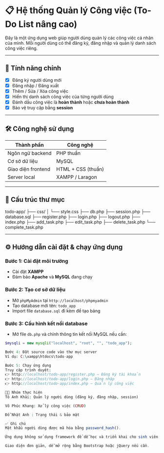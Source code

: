 # 📋 Hệ thống Quản lý Công việc (To-Do List nâng cao)

Đây là một ứng dụng web giúp người dùng quản lý các công việc cá nhân của mình. Mỗi người dùng có thể đăng ký, đăng nhập và quản lý danh sách công việc riêng.

---

## 🚀 Tính năng chính

- [x] Đăng ký người dùng mới
- [x] Đăng nhập / Đăng xuất
- [x] Thêm / Sửa / Xóa công việc
- [x] Hiển thị danh sách công việc của từng người dùng
- [x] Đánh dấu công việc là **hoàn thành** hoặc **chưa hoàn thành**
- [x] Bảo vệ truy cập bằng **session**

---

## 🛠️ Công nghệ sử dụng

| Thành phần       | Công nghệ        |
|------------------|------------------|
| Ngôn ngữ backend | PHP thuần        |
| Cơ sở dữ liệu     | MySQL            |
| Giao diện frontend| HTML + CSS (thuần) |
| Server local     | XAMPP / Laragon  |

---

## 📁 Cấu trúc thư mục
todo-app/
├── css/
│ └── style.css
├── db.php
├── session.php
├── database.sql
├── register.php
├── login.php
├── logout.php
├── index.php
├── add_task.php
├── edit_task.php
├── delete_task.php
└── complete_task.php


---

## ⚙️ Hướng dẫn cài đặt & chạy ứng dụng

### Bước 1: Cài đặt môi trường
- Cài đặt **XAMPP**
- Đảm bảo **Apache** và **MySQL** đang chạy

### Bước 2: Tạo cơ sở dữ liệu
- Mở `phpMyAdmin` tại `http://localhost/phpmyadmin`
- Tạo database mới tên: `todo_app`
- Import file `database.sql` đi kèm để tạo bảng

### Bước 3: Cấu hình kết nối database
- Mở file `db.php` và chỉnh thông tin kết nối MySQL nếu cần:
```php
$mysqli = new mysqli("localhost", "root", "", "todo_app");

Bước 4: Đặt source code vào thư mục server
Ví dụ: C:\xampp\htdocs\todo-app

Bước 5: Chạy ứng dụng
Truy cập trình duyệt:
👉 http://localhost/todo-app/register.php – Đăng ký tài khoản
👉 http://localhost/todo-app/login.php – Đăng nhập
👉 http://localhost/todo-app/index.php – Quản lý công việc

👨‍💻 Nhóm thực hiện
Tô Anh Khải: Quản lý người dùng (đăng ký, đăng nhập, session)

Võ Phúc Khang: Xử lý công việc (CRUD)

Đỗ Nhật Anh : Trạng thái & bảo mật	

✅ Ghi chú
Mật khẩu người dùng được mã hóa bằng password_hash().

Ứng dụng không sử dụng framework để dễ học và triển khai cho sinh viên. (?)

Giao diện đơn giản, dễ mở rộng bằng Bootstrap hoặc jQuery nếu cần.


